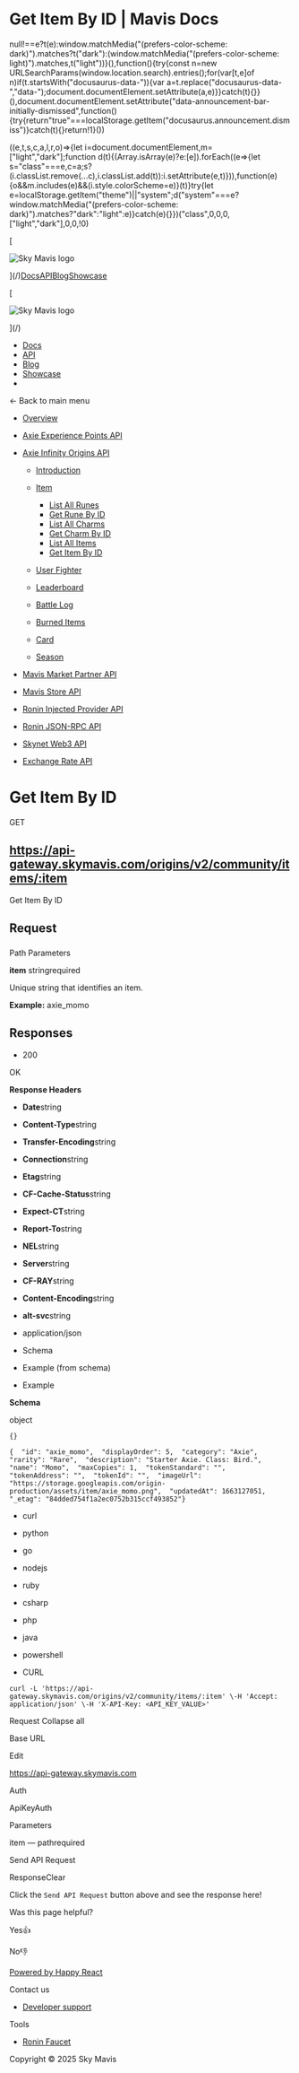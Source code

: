 # Get Item By ID | Mavis Docs

null!==e?t(e):window.matchMedia("(prefers-color-scheme: dark)").matches?t("dark"):(window.matchMedia("(prefers-color-scheme: light)").matches,t("light"))}(),function(){try{const n=new URLSearchParams(window.location.search).entries();for(var\[t,e\]of n)if(t.startsWith("docusaurus-data-")){var a=t.replace("docusaurus-data-","data-");document.documentElement.setAttribute(a,e)}}catch(t){}}(),document.documentElement.setAttribute("data-announcement-bar-initially-dismissed",function(){try{return"true"===localStorage.getItem("docusaurus.announcement.dismiss")}catch(t){}return!1}())

((e,t,s,c,a,l,r,o)=>{let i=document.documentElement,m=\["light","dark"\];function d(t){(Array.isArray(e)?e:\[e\]).forEach((e=>{let s="class"===e,c=a;s?(i.classList.remove(...c),i.classList.add(t)):i.setAttribute(e,t)})),function(e){o&&m.includes(e)&&(i.style.colorScheme=e)}(t)}try{let e=localStorage.getItem("theme")||"system";d("system"===e?window.matchMedia("(prefers-color-scheme: dark)").matches?"dark":"light":e)}catch(e){}})("class",0,0,0,\["light","dark"\],0,0,!0)

[

![Sky Mavis logo](/img/logo-dark.png)

](/)[Docs](/)[API](/api)[Blog](/blog)[Showcase](/showcase)

[

![Sky Mavis logo](/img/logo-dark.png)

](/)

-   [Docs](/)
-   [API](/api)
-   [Blog](/blog)
-   [Showcase](/showcase)
-   

← Back to main menu

-   [Overview](/api)
    
-   [Axie Experience Points API](/api/axp/axp-endpoints)
    
-   [Axie Infinity Origins API](/api/origins/origins-endpoints)
    
    -   [Introduction](/api/origins/origins-endpoints)
    -   [Item](/api/origins/item)
        
        -   [List All Runes](/api/origins/list-all-runes)
        -   [Get Rune By ID](/api/origins/get-rune-by-id)
        -   [List All Charms](/api/origins/list-all-charms)
        -   [Get Charm By ID](/api/origins/get-charm-by-id)
        -   [List All Items](/api/origins/list-all-items)
        -   [Get Item By ID](/api/origins/get-item-by-id)
    -   [User Fighter](/api/origins/user-fighter)
        
    -   [Leaderboard](/api/origins/leaderboard)
        
    -   [Battle Log](/api/origins/battle-log)
        
    -   [Burned Items](/api/origins/burned-items)
        
    -   [Card](/api/origins/card)
        
    -   [Season](/api/origins/season)
        
-   [Mavis Market Partner API](/api/mavis-market/mavis-market-partner-api)
    
-   [Mavis Store API](/api/mavis-store)
-   [Ronin Injected Provider API](/api/wallet/injected-provider)
-   [Ronin JSON-RPC API](/api/rpc/ronin-json-rpc)
    
-   [Skynet Web3 API](/api/web3/skynet-web-3-api)
    
-   [Exchange Rate API](/api/exchange-rate/skymavis-exchangerate-api)
    

# Get Item By ID

GET 

## https://api-gateway.skymavis.com/origins/v2/community/items/:item

Get Item By ID

## Request[​](/api/origins/get-item-by-id#request "Direct link to Request")

### 

Path Parameters

**item** stringrequired

Unique string that identifies an item.

**Example:** axie\_momo

## Responses[​](/api/origins/get-item-by-id#responses "Direct link to Responses")

-   200

OK

**Response Headers**

-   **Date**string
    
-   **Content-Type**string
    
-   **Transfer-Encoding**string
    
-   **Connection**string
    
-   **Etag**string
    
-   **CF-Cache-Status**string
    
-   **Expect-CT**string
    
-   **Report-To**string
    
-   **NEL**string
    
-   **Server**string
    
-   **CF-RAY**string
    
-   **Content-Encoding**string
    
-   **alt-svc**string
    

-   application/json

-   Schema
-   Example (from schema)
-   Example

**Schema**

object

```
{}
```

```
{  "id": "axie_momo",  "displayOrder": 5,  "category": "Axie",  "rarity": "Rare",  "description": "Starter Axie. Class: Bird.",  "name": "Momo",  "maxCopies": 1,  "tokenStandard": "",  "tokenAddress": "",  "tokenId": "",  "imageUrl": "https://storage.googleapis.com/origin-production/assets/item/axie_momo.png",  "updatedAt": 1663127051,  "_etag": "84dded754f1a2ec0752b315ccf493852"}
```

-   curl
-   python
-   go
-   nodejs
-   ruby
-   csharp
-   php
-   java
-   powershell

-   CURL

```
curl -L 'https://api-gateway.skymavis.com/origins/v2/community/items/:item' \-H 'Accept: application/json' \-H 'X-API-Key: <API_KEY_VALUE>'
```

Request Collapse all

Base URL

Edit

https://api-gateway.skymavis.com

Auth

ApiKeyAuth

Parameters

item — pathrequired

Send API Request

ResponseClear

Click the `Send API Request` button above and see the response here!

Was this page helpful?

Yes👍

No👎

[Powered by Happy React](https://happyreact.com/?utm_source=https://docs.skymavis.com&utm_medium=widget&utm_campaign=footer)

Contact us

-   [Developer support](mailto:developersupport@skymavis.com)

Tools

-   [Ronin Faucet](https://faucet.roninchain.com/)

Copyright © 2025 Sky Mavis
